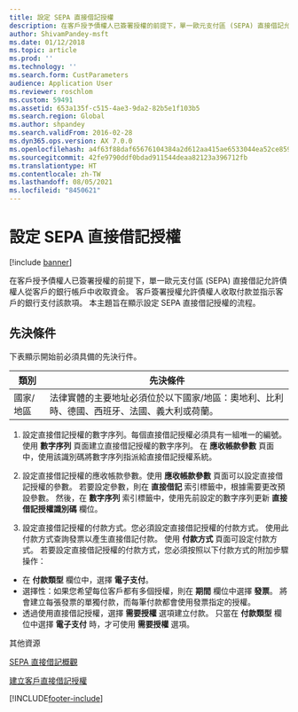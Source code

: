 ```yaml
---
title: 設定 SEPA 直接借記授權
description: 在客戶授予債權人已簽署授權的前提下，單一歐元支付區 (SEPA) 直接借記允許債權人從客戶的銀行帳戶中收取資金。
author: ShivamPandey-msft
ms.date: 01/12/2018
ms.topic: article
ms.prod: ''
ms.technology: ''
ms.search.form: CustParameters
audience: Application User
ms.reviewer: roschlom
ms.custom: 59491
ms.assetid: 653a135f-c515-4ae3-9da2-82b5e1f103b5
ms.search.region: Global
ms.author: shpandey
ms.search.validFrom: 2016-02-28
ms.dyn365.ops.version: AX 7.0.0
ms.openlocfilehash: a4f63f88daf65676104384a2d612aa415ae6533044ea52ce85947f75ad876ced
ms.sourcegitcommit: 42fe9790ddf0bdad911544deaa82123a396712fb
ms.translationtype: HT
ms.contentlocale: zh-TW
ms.lasthandoff: 08/05/2021
ms.locfileid: "8450621"
---
```

# <a name="set-up-sepa-direct-debit-mandate"></a>設定 SEPA 直接借記授權

[!include [banner](../includes/banner.md)]

在客戶授予債權人已簽署授權的前提下，單一歐元支付區 (SEPA) 直接借記允許債權人從客戶的銀行帳戶中收取資金。 客戶簽署授權允許債權人收取付款並指示客戶的銀行支付該款項。 本主題旨在顯示設定 SEPA 直接借記授權的流程。

## <a name="prerequisites"></a>先決條件
下表顯示開始前必須具備的先決行件。

| 類別       | 先決條件                                                                                                                                              |
|----------------|-----------------------------------------------------------------------------------------------------------------------------------------------------------|
| 國家/地區 | 法律實體的主要地址必須位於以下國家/地區：奧地利、比利時、德國、西班牙、法國、義大利或荷蘭。 |

1. 設定直接借記授權的數字序列。每個直接借記授權必須具有一組唯一的編號。 使用 **數字序列** 頁面建立直接借記授權的數字序列。 在 **應收帳款參數** 頁面中，使用該識別碼將數字序列指派給直接借記授權系統。

2. 設定直接借記授權的應收帳款參數。使用 **應收帳款參數** 頁面可以設定直接借記授權的參數。 若要設定參數，則在 **直接借記** 索引標籤中，根據需要更改預設參數。 然後，在 **數字序列** 索引標籤中，使用先前設定的數字序列更新 **直接借記授權識別碼** 欄位。

3. 設定直接借記授權的付款方式。您必須設定直接借記授權的付款方式。 使用此付款方式查詢發票以產生直接借記付款。 使用 **付款方式** 頁面可設定付款方式。 若要設定直接借記授權的付款方式，您必須按照以下付款方式的附加步驟操作：

-   在 **付款類型** 欄位中，選擇 **電子支付**。
-   選擇性：如果您希望每位客戶都有多個授權，則在 **期間** 欄位中選擇 **發票**。 將會建立每張發票的單獨付款，而每筆付款都會使用發票指定的授權。
-   透過使用直接借記授權，選擇 **需要授權** 選項建立付款。 只當在 **付款類型** 欄位中選擇 **電子支付** 時，才可使用 **需要授權** 選項。

其他資源

[SEPA 直接借記概觀](sepa-direct-debit-overview.md) 

[建立客戶直接借記授權](tasks/create-direct-debit-mandate-customer.md) 



[!INCLUDE[footer-include](../../includes/footer-banner.md)]